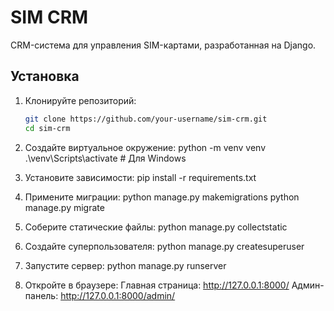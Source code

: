 # SIM CRM

CRM-система для управления SIM-картами, разработанная на Django.

## Установка

1. Клонируйте репозиторий:
   ```bash
   git clone https://github.com/your-username/sim-crm.git
   cd sim-crm


2. Создайте виртуальное окружение:
    python -m venv venv
    .\venv\Scripts\activate  # Для Windows

3. Установите зависимости:
    pip install -r requirements.txt

4. Примените миграции:
    python manage.py makemigrations
    python manage.py migrate

5. Соберите статические файлы:
    python manage.py collectstatic

6. Создайте суперпользователя:
    python manage.py createsuperuser

7. Запустите сервер:
python manage.py runserver

8. Откройте в браузере:
    Главная страница: http://127.0.0.1:8000/
    Админ-панель: http://127.0.0.1:8000/admin/

